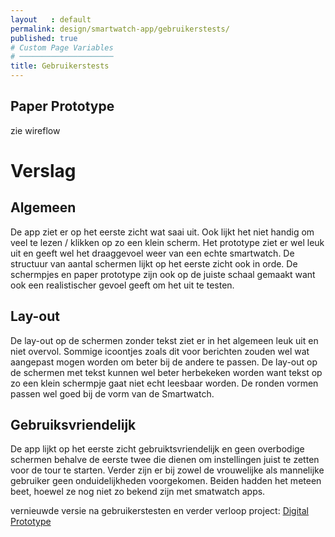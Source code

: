 ```yaml
---
layout   : default
permalink: design/smartwatch-app/gebruikerstests/
published: true
# Custom Page Variables
# ─────────────────────
title: Gebruikerstests
---
```


Paper Prototype
---------------
zie wireflow

# Verslag

## Algemeen

De app ziet er op het eerste zicht wat saai uit. Ook lijkt het niet handig om veel te lezen / klikken op zo een klein scherm. Het prototype ziet er wel leuk uit en geeft wel het draaggevoel weer van een echte smartwatch. De structuur van aantal schermen lijkt op het eerste zicht ook in orde. De schermpjes en paper prototype zijn ook op de juiste schaal gemaakt want ook een realistischer gevoel geeft om het uit te testen.

## Lay-out

De lay-out op de schermen zonder tekst ziet er in het algemeen leuk uit en niet overvol. Sommige icoontjes zoals dit voor berichten zouden wel wat aangepast mogen worden om beter bij de andere te passen. De lay-out op de schermen met tekst kunnen wel beter herbekeken worden want tekst op zo een klein schermpje gaat niet echt leesbaar worden. De ronden vormen passen wel goed bij de vorm van de Smartwatch.

## Gebruiksvriendelijk

De app lijkt op het eerste zicht gebruiktsvriendelijk en geen overbodige schermen behalve de eerste twee die dienen om instellingen juist te zetten voor de tour te starten. Verder zijn er bij zowel de vrouwelijke als mannelijke gebruiker geen onduidelijkheden voorgekomen. 
Beiden hadden het meteen beet, hoewel ze nog niet zo bekend zijn met smatwatch apps.

vernieuwde versie na gebruikerstesten en verder verloop project: [Digital Prototype](https://xd.adobe.com/view/5e6a6011-2a81-46b0-6a74-f4c0d76fcf73-285b/?fullscreen)